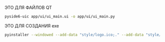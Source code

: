 ЭТО ДЛЯ ФАЙЛОВ QT
```bash
pyside6-uic app/ui/ui_main.ui -o app/ui/ui_main.py
```
ЭТО ДЛЯ СОЗДАНИЯ exe
```bash
pyinstaller --windowed --add-data "style/logo.ico;." --add-data "style/style_dark.qss;." --name='Lab_App_3.62' --icon=style/logo.ico --upx-dir C:\Users\petre\Desktop\Programes\upx-4.2.4-win64 main.py
```